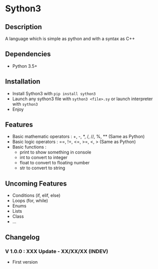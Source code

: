 # Sython3

## Description
A language which is simple as python and with a syntax as C++

## Dependencies

- Python 3.5+

## Installation

- Install Sython3 with `pip install sython3`
- Launch any sython3 file with `sython3 <file>.sy` or launch interpreter with `sython3`
- Enjoy

## Features

- Basic mathematic operators : +, -, *, /, //, %, ** (Same as Python)
- Basic logic operators : ==, !=, <=, >=, <, > (Same as Python)
- Basic functions :
    - print to show something in console
    - int to convert to integer
    - float to convert to floating number
    - str to convert to string

## Uncoming Features 

- Conditions (if, elif, else)
- Loops (for, while)
- Enums
- Lists
- Class
- ...

## Changelog

### V 1.0.0 : XXX Update - XX/XX/XX (INDEV)

- First version
